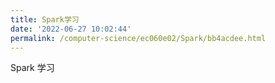 ```yaml
---
title: Spark学习
date: '2022-06-27 10:02:44'
permalink: /computer-science/ec060e02/Spark/bb4acdee.html
---
```

Spark 学习
